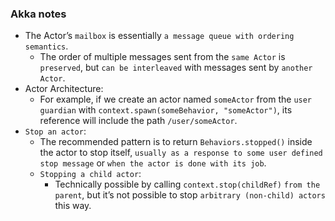 ### Akka notes

- The Actor’s `mailbox` is essentially `a message queue with ordering semantics`.
  - The order of multiple messages sent from the `same Actor` is `preserved`, but `can be interleaved` with messages sent by `another Actor`.
- Actor Architecture:
  - For example, if we create an actor named `someActor` from the `user guardian` with `context.spawn(someBehavior, "someActor")`, its reference will include the path `/user/someActor`.
- `Stop an actor`:
  - The recommended pattern is to return `Behaviors.stopped()` inside the actor to stop itself, `usually as a response to some user defined stop message` or `when the actor is done with its job`.
  - `Stopping a child actor`:
    - Technically possible by calling `context.stop(childRef)` `from the parent`, but it’s not possible to stop `arbitrary (non-child) actors` this way.
